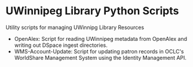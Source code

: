 # UWinnipeg Library Python Scripts

Utility scripts for managing UWinnipg Library Resources

* OpenAlex: Script for reading UWinnipeg metadata from OpenAlex and writing out DSpace ingest directories.
* WMS-Account-Update: Script for updating patron records in OCLC's WorldShare Management System using the Identity Management API.
